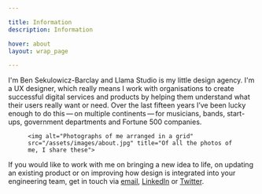 ```yaml
---

title: Information
description: Information

hover: about
layout: wrap_page

---
```


I'm Ben Sekulowicz-Barclay and Llama Studio is my little design agency. I'm a UX designer, which really means I work with organisations to create successful digital services and products by helping them understand what their users really want or need. Over the last fifteen years I’ve been lucky enough to do this&thinsp;&mdash;&thinsp;on multiple continents&thinsp;&mdash;&thinsp;for musicians, bands, start-ups, government departments and Fortune 500 companies.

<figure>
  <picture>
    <source media="(max-width:666px)" srcset="/assets/images/about@mobile.jpg" type="image/jpeg">
    <source media="(min-width:667px) and (max-width:767px)" srcset="/assets/images/about@fablet.jpg" type="image/jpeg">
    <source media="(min-width:768px) and (max-width:1023px)" srcset="/assets/images/about.@tablet_portrait.jpg" type="image/jpeg">
    <source media="(min-width:1024px) and (max-width:1279px)" srcset="/assets/images/about@tablet_landscape.jpg" type="image/jpeg">
    <source media="(min-width:1280px) and (max-width:1679px)" srcset="/assets/images/about@laptop.jpg" type="image/jpeg">
    <source media="(min-width:1680px)" srcset="/assets/images/about@cinema.jpg" type="image/jpeg">

    <img alt="Photographs of me arranged in a grid" src="/assets/images/about.jpg" title="Of all the photos of me, I share these">
  </picture>
</figure>

If you would like to work with me on bringing a new idea to life, on updating an existing product or on improving how design is integrated into your engineering team, get in touch via [email](mailto:hey@llama.studio), [LinkedIn](https://www.linkedin.com/company/llama-studio-ltd) or [Twitter](https://twitter.com/llamastudioltd).